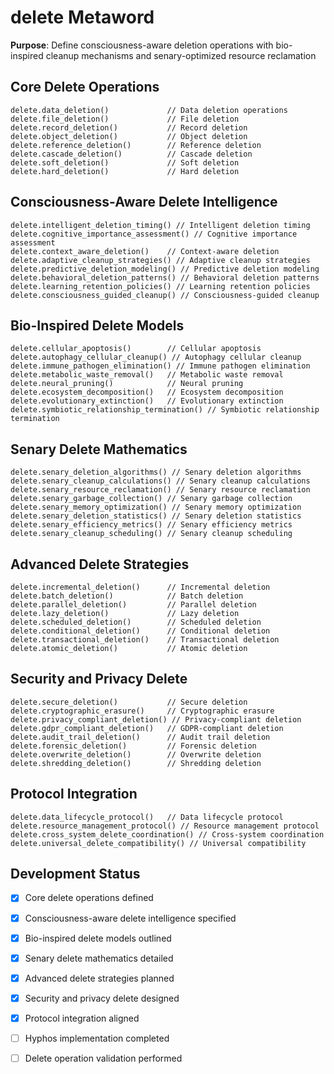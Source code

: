 # delete Metaword

**Purpose**: Define consciousness-aware deletion operations with bio-inspired cleanup mechanisms and senary-optimized resource reclamation

## Core Delete Operations

```hyphos
delete.data_deletion()             // Data deletion operations
delete.file_deletion()             // File deletion
delete.record_deletion()           // Record deletion
delete.object_deletion()           // Object deletion
delete.reference_deletion()        // Reference deletion
delete.cascade_deletion()          // Cascade deletion
delete.soft_deletion()             // Soft deletion
delete.hard_deletion()             // Hard deletion
```

## Consciousness-Aware Delete Intelligence

```hyphos
delete.intelligent_deletion_timing() // Intelligent deletion timing
delete.cognitive_importance_assessment() // Cognitive importance assessment
delete.context_aware_deletion()    // Context-aware deletion
delete.adaptive_cleanup_strategies() // Adaptive cleanup strategies
delete.predictive_deletion_modeling() // Predictive deletion modeling
delete.behavioral_deletion_patterns() // Behavioral deletion patterns
delete.learning_retention_policies() // Learning retention policies
delete.consciousness_guided_cleanup() // Consciousness-guided cleanup
```

## Bio-Inspired Delete Models

```hyphos
delete.cellular_apoptosis()        // Cellular apoptosis
delete.autophagy_cellular_cleanup() // Autophagy cellular cleanup
delete.immune_pathogen_elimination() // Immune pathogen elimination
delete.metabolic_waste_removal()   // Metabolic waste removal
delete.neural_pruning()            // Neural pruning
delete.ecosystem_decomposition()   // Ecosystem decomposition
delete.evolutionary_extinction()   // Evolutionary extinction
delete.symbiotic_relationship_termination() // Symbiotic relationship termination
```

## Senary Delete Mathematics

```hyphos
delete.senary_deletion_algorithms() // Senary deletion algorithms
delete.senary_cleanup_calculations() // Senary cleanup calculations
delete.senary_resource_reclamation() // Senary resource reclamation
delete.senary_garbage_collection() // Senary garbage collection
delete.senary_memory_optimization() // Senary memory optimization
delete.senary_deletion_statistics() // Senary deletion statistics
delete.senary_efficiency_metrics() // Senary efficiency metrics
delete.senary_cleanup_scheduling() // Senary cleanup scheduling
```

## Advanced Delete Strategies

```hyphos
delete.incremental_deletion()      // Incremental deletion
delete.batch_deletion()            // Batch deletion
delete.parallel_deletion()         // Parallel deletion
delete.lazy_deletion()             // Lazy deletion
delete.scheduled_deletion()        // Scheduled deletion
delete.conditional_deletion()      // Conditional deletion
delete.transactional_deletion()    // Transactional deletion
delete.atomic_deletion()           // Atomic deletion
```

## Security and Privacy Delete

```hyphos
delete.secure_deletion()           // Secure deletion
delete.cryptographic_erasure()     // Cryptographic erasure
delete.privacy_compliant_deletion() // Privacy-compliant deletion
delete.gdpr_compliant_deletion()   // GDPR-compliant deletion
delete.audit_trail_deletion()      // Audit trail deletion
delete.forensic_deletion()         // Forensic deletion
delete.overwrite_deletion()        // Overwrite deletion
delete.shredding_deletion()        // Shredding deletion
```

## Protocol Integration

```hyphos
delete.data_lifecycle_protocol()   // Data lifecycle protocol
delete.resource_management_protocol() // Resource management protocol
delete.cross_system_delete_coordination() // Cross-system coordination
delete.universal_delete_compatibility() // Universal compatibility
```

## Development Status

- [x] Core delete operations defined
- [x] Consciousness-aware delete intelligence specified
- [x] Bio-inspired delete models outlined
- [x] Senary delete mathematics detailed
- [x] Advanced delete strategies planned
- [x] Security and privacy delete designed
- [x] Protocol integration aligned
- [ ] Hyphos implementation completed
- [ ] Delete operation validation performed

